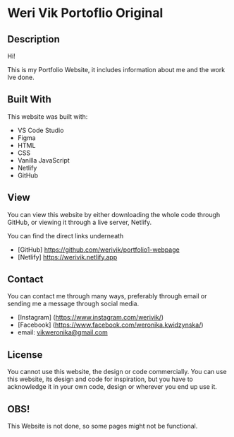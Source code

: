 # Weri Vik Portoflio Original
 
## Description

Hi! 

This is my Portfolio Website, it includes information about me and the work Ive done.

## Built With

This website was built with:

- VS Code Studio
- Figma
- HTML
- CSS
- Vanilla JavaScript
- Netlify
- GitHub

## View

You can view this website by either downloading the whole code through GitHub, or viewing it through a live server, Netlify.

You can find the direct links underneath

- [GitHub] https://github.com/werivik/portfolio1-webpage
- [Netlify] https://werivik.netlify.app

## Contact

You can contact me through many ways, preferably through email or sending me a message through social media. 

- [Instagram] (https://www.instagram.com/werivik/)
- [Facebook] (https://www.facebook.com/weronika.kwidzynska/)
- email: vikweronika@gmail.com

## License

You cannot use this website, the design or code commercially.
You can use this website, its design and code for inspiration, but you have to acknowledge it in your own code, design or wherever you end up use it. 


## OBS!

This Website is not done, so some pages might not be functional.